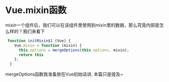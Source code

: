 # Vue.mixin函数
mixin一个组件后，我们可以在该组件里使用到mixin里的数据，那么究竟内部是怎么样的？我们来看下
```js {3}
 function initMixin$1 (Vue) {
    Vue.mixin = function (mixin) {
      this.options = mergeOptions(this.options, mixin);
      return this
    };
  }
```
<font-bold>mergeOptions函数</font-bold>我准备放在Vue初始话讲, 本篇只是提及~